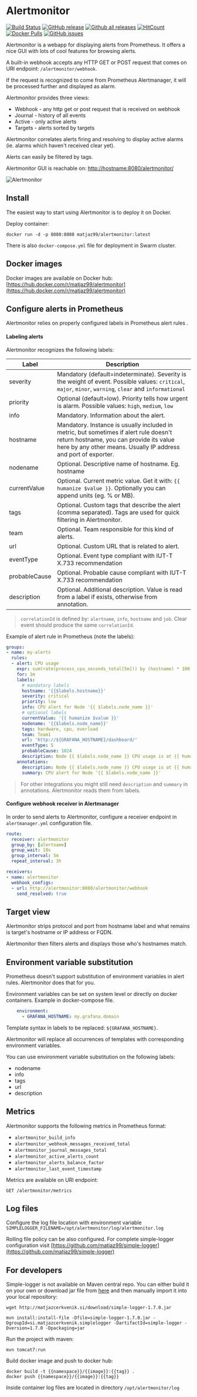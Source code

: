 # Alertmonitor

[![Build Status](https://semaphoreci.com/api/v1/matjaz99/alertmonitor/branches/master/shields_badge.svg)](https://semaphoreci.com/matjaz99/alertmonitor)
[![GitHub release](https://img.shields.io/github/release/matjaz99/alertmonitor.svg)](https://GitHub.com/matjaz99/alertmonitor/releases/)
[![Github all releases](https://img.shields.io/github/downloads/matjaz99/alertmonitor/total.svg)](https://GitHub.com/matjaz99/alertmonitor/releases/)
[![HitCount](http://hits.dwyl.io/matjaz99/alertmonitor.svg)](http://hits.dwyl.io/matjaz99/alertmonitor)
[![Docker Pulls](https://img.shields.io/docker/pulls/matjaz99/alertmonitor.svg)](https://hub.docker.com/r/matjaz99/alertmonitor)
[![GitHub issues](https://img.shields.io/github/issues/matjaz99/alertmonitor.svg)](https://GitHub.com/matjaz99/alertmonitor/issues/)

Alertmonitor is a webapp for displaying alerts from Prometheus. It offers a nice GUI with lots of cool features for browsing alerts.

A built-in webhook accepts any HTTP GET or POST request that comes on URI endpoint: `/alertmonitor/webhook`.

If the request is recognized to come from Prometheus Alertmanager, it will be processed further and displayed as alarm.

Alertmonitor provides three views:
- Webhook - any http get or post request that is received on webhook
- Journal - history of all events
- Active - only active alerts
- Targets - alerts sorted by targets

Alertmonitor correlates alerts firing and resolving to display active alarms (ie. alarms which haven't received clear yet).

Alerts can easily be filtered by tags.

Alertmonitor GUI is reachable on: [http://hostname:8080/alertmonitor/](http://hostname:8080/alertmonitor/)

![Alertmonitor](docs/overview.png)


## Install

The easiest way to start using Alertmonitor is to deploy it on Docker.

Deploy container:

```
docker run -d -p 8080:8080 matjaz99/alertmonitor:latest
```

There is also `docker-compose.yml` file for deployment in Swarm cluster.

## Docker images

Docker images are available on Docker hub: [https://hub.docker.com/r/matjaz99/alertmonitor](https://hub.docker.com/r/matjaz99/alertmonitor)

## Configure alerts in Prometheus

Alertmonitor relies on properly configured labels in Prometheus alert rules .

#### Labeling alerts

Alertmonitor recognizes the following labels:

| Label       |      Description        |
|-------------|-------------------------|
| severity    | Mandatory (default=indeterminate). Severity is the weight of event. Possible values: `critical`, `major`, `minor`, `warning`, `clear` and `informational` |
| priority    | Optional (default=low). Priority tells how urgent is alarm. Possible values: `high`, `medium`, `low` |
| info        | Mandatory. Information about the alert. |
| hostname    | Mandatory. Instance is usually included in metric, but sometimes if alert rule doesn't return hostname, you can provide its value here by any other means. Usually IP address and port of exporter. |
| nodename    | Optional. Descriptive name of hostname. Eg. hostname |
| currentValue | Optional. Current metric value. Get it with: `{{ humanize $value }}`. Optionally you can append units (eg. % or MB).
| tags        | Optional. Custom tags that describe the alert (comma separated). Tags are used for quick filtering in Alertmonitor. |
| team        | Optional. Team responsible for this kind of alerts. |
| url        | Optional. Custom URL that is related to alert. |
| eventType   | Optional. Event type compliant with IUT-T X.733 recommendation |
| probableCause | Optional. Probable cause compliant with IUT-T X.733 recommendation |
| description | Optional. Additional description. Value is read from a label if exists, otherwise from annotation. |

> `correlationId` is defined by: `alertname`, `info`, `hostname` and `job`. Clear event should produce the same `correlationId`.

Example of alert rule in Prometheus (note the labels):

```yaml
groups:
- name: my-alerts
  rules:
  - alert: CPU usage
    expr: sum(rate(process_cpu_seconds_total[5m])) by (hostname) * 100 > 80
    for: 1m
    labels:
      # mandatory labels
      hostname: '{{$labels.hostname}}'
      severity: critical
      priority: low
      info: CPU alert for Node '{{ $labels.node_name }}'
      # optional labels
      currentValue: '{{ humanize $value }}'
      nodename: '{{$labels.node_name}}'
      tags: hardware, cpu, overload
      team: Team1
      url: 'http://${GRAFANA_HOSTNAME}/dashboard/'
      eventType: 5
      probableCause: 1024
      description: Node {{ $labels.node_name }} CPU usage is at {{ humanize $value}}%.
    annotations:
      description: Node {{ $labels.node_name }} CPU usage is at {{ humanize $value}}%.
      summary: CPU alert for Node '{{ $labels.node_name }}'
```

> For other integrations you might still need `description` and `summary` in annotations. Alertmonitor reads them from labels.


#### Configure webhook receiver in Alertmanager

In order to send alerts to Alertmonitor, configure a receiver endpoint in `alertmanager.yml` configuration file.

```yaml
route:
  receiver: alertmonitor
  group_by: [alertname]
  group_wait: 10s
  group_interval: 5m
  repeat_interval: 3h

receivers:
- name: alertmonitor
  webhook_configs:
  - url: http://alertmonitor:8080/alertmonitor/webhook
    send_resolved: true
```

## Target view

Alertmonitor strips protocol and port from hostname label and what remains is target's hostname or IP address or FQDN.

Alertmonitor then filters alerts and displays those who's hostnames match.

## Environment variable substitution

Prometheus doesn't support substitution of environment variables in alert rules. Alertmonitor does that for you.

Environment variables can be set on system level or directly on docker containers. Example in docker-compose file.

```yaml
    environment:
      - GRAFANA_HOSTNAME: my.grafana.domain
```

Template syntax in labels to be replaced: `${GRAFANA_HOSTNAME}`.

Alertmonitor will replace all occurrences of templates with corresponding environment variables.

You can use environment variable substitution on the following labels:
- nodename
- info
- tags
- url
- description

## Metrics

Alertmonitor supports the following metrics in Prometheus format:
- `alertmonitor_build_info`
- `alertmonitor_webhook_messages_received_total`
- `alertmonitor_journal_messages_total`
- `alertmonitor_active_alerts_count`
- `alertmonitor_alerts_balance_factor`
- `alertmonitor_last_event_timestamp`

Metrics are available on URI endpoint:

```
GET /alertmonitor/metrics
```

## Log files

Configure the log file location with environment variable `SIMPLELOGGER_FILENAME=/opt/alertmonitor/log/alertmonitor.log`

Rolling file policy can be also configured. For complete simple-logger configuration visit [https://github.com/matjaz99/simple-logger](https://github.com/matjaz99/simple-logger)

## For developers

Simple-logger is not available on Maven central repo. You can either build it on your own 
or download jar file from [here](http://matjazcerkvenik.si/download/simple-logger-1.6.4.jar) 
and then manually import it into your local repository:

```
wget http://matjazcerkvenik.si/download/simple-logger-1.7.0.jar

mvn install:install-file -Dfile=simple-logger-1.7.0.jar -DgroupId=si.matjazcerkvenik.simplelogger -DartifactId=simple-logger -Dversion=1.7.0 -Dpackaging=jar
```

Run the project with maven:

```
mvn tomcat7:run
```

Build docker image and push to docker hub:

```
docker build -t {{namespace}}/{{image}}:{{tag}} .
docker push {{namespace}}/{{image}}:{{tag}}
```

Inside container log files are located in directory `/opt/alertmonitor/log`
